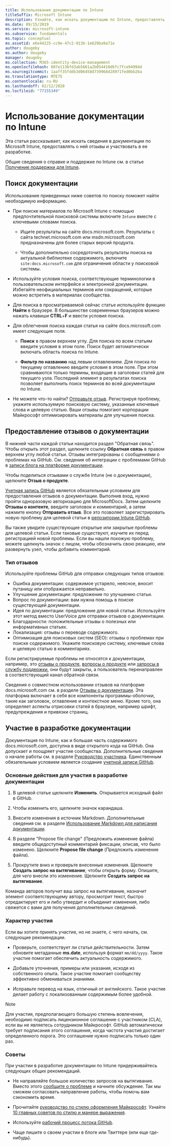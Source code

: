 ```yaml
---
title: Использование документации по Intune
titleSuffix: Microsoft Intune
description: Узнайте, как искать документацию по Intune, предоставлять о ней отзывы и участвовать в ее разработке.
ms.date: 09/15/2019
ms.service: microsoft-intune
ms.subservice: fundamentals
ms.topic: conceptual
ms.assetid: e6e44225-cc9e-47c2-913b-1e629ba9a71e
author: dougeby
ms.author: dougeby
manager: dougeby
ms.collection: M365-identity-device-management
ms.openlocfilehash: 607e1136fd3ab5661a2b054410d6fc7fce94994d
ms.sourcegitcommit: 1aaff35fddb3d06458d739968d28971fed0bb2ba
ms.translationtype: MTE75
ms.contentlocale: ru-RU
ms.lasthandoff: 02/12/2020
ms.locfileid: "77155349"
---
```

# <a name="using-the-intune-docs"></a>Использование документации по Intune

Эта статья рассказывает, как искать сведения в документации по Microsoft Intune, предоставлять о ней отзывы и участвовать в ее разработке.

Общие сведения о справке и поддержке по Intune см. в статье [Получение поддержки для Intune](../get-support.md).

## <a name="search-the-docs"></a>Поиск документации

 Использование приведенных ниже советов по поиску поможет найти необходимую информацию.  

- При поиске материалов по Microsoft Intune с помощью предпочтительной поисковой системы включите `Intune` вместе с ключевыми словами поиска.  

  - Ищите результаты на сайте docs.microsoft.com. Результаты с сайта technet.microsoft.com или msdn.microsoft.com предназначены для более старых версий продукта.  

  - Чтобы дополнительно сосредоточить результаты поиска на актуальной библиотеке содержимого, включите `site:docs.microsoft.com` для ограничения области у поисковой системы.  

- Используйте условия поиска, соответствующие терминологии в пользовательском интерфейсе и электронной документации. Избегайте неофициальных терминов или сокращений, которые можно встретить в материалах сообщества.

- Для поиска в просматриваемой сейчас статье используйте функцию **Найти** в браузере. В большинстве современных браузеров можно нажать клавиши **CTRL**+**F** и ввести условия поиска.  

- Для облегчения поиска каждая статья на сайте docs.microsoft.com имеет следующие поля.  

  - **Поиск** в правом верхнем углу. Для поиска по всем статьям введите условия в этом поле. Поиск будет автоматически включать область поиска по Intune.

  - **Фильтр по названию** над левым оглавлением. Для поиска по текущему оглавлению введите условия в этом поле. При этом сравниваются только термины, входящие в заголовки статей для текущего узла. Последний элемент в результатах поиска позволяет выполнить поиск терминов во всей документации по Intune.

- Не можете что-то найти? [Отправьте отзыв](#provide-doc-feedback). Регистрируя проблему, укажите используемую поисковую систему, указанные ключевые слова и целевую статью. Ваши отзывы помогают корпорации Майкрософт оптимизировать материалы для улучшения поиска.  

## <a name="provide-doc-feedback"></a>Предоставление отзывов о документации

В нижней части каждой статьи находится раздел "Обратная связь". Чтобы открыть этот раздел, щелкните ссылку **Обратная связь** в правом верхнем углу любой статьи. Отзывы интегрированы с сообщениями о проблемах на GitHub. См. сведения об интеграции с проблемами GitHub в [записи блога на платформе документации](https://docs.microsoft.com/teamblog/a-new-feedback-system-is-coming-to-docs).

Чтобы поделиться отзывами о службе Intune (не о документации), щелкните **Отзыв о продукте**.

[Учетная запись GitHub](https://github.com/join) является обязательным условием для предоставления отзывов о документации. Выполнив вход, нужно пройти одноразовую авторизацию для MicrosoftDocs. Затем щелкните **Отзывы о контенте**, введите заголовок и комментарий, а затем нажмите кнопку **Отправить отзыв**. Все это позволяет зарегистрировать новую проблему для целевой статьи в [репозитории Intune GitHub](https://github.com/MicrosoftDocs/intunedocs/issues).

Вы также увидите существующие открытые или закрытые проблемы для целевой статьи. Если таковые существуют, изучите их перед регистрацией новой проблемы. Если вы нашли похожую проблему, можете щелкнуть значок с лицом, чтобы обозначить свою реакцию, или развернуть узел, чтобы добавить комментарий.

### <a name="types-of-feedback"></a>Тип отзывов

Используйте проблемы GitHub для отправки следующих типов отзывов:

- Ошибка документации: содержимое устарело, неясное, вносит путаницу или отображается неправильно.
- Улучшение документации: предложение по улучшению статьи.
- Вопрос по документации: вам нужна помощь в поиске существующей документации.
- Идея по документации: предложение для новой статьи. Используйте этот метод вместо UserVoice для отправки отзывов о документации.
- Благодарности: положительные отзывы о полезных или информативных статьях.
- Локализация: отзывы о переводе содержимого.
- Оптимизация для поисковых систем (SEO): отзывы о проблемах при поиске содержимого. Укажите поисковую систему, ключевые слова и целевую статью в комментариях.

Если регистрируемые проблемы не относятся к документации, например, это [отзывы о продукте](https://microsoftintune.uservoice.com/forums/291681-ideas), [вопросы о продукте](https://social.technet.microsoft.com/Forums/en-US/home?forum=microsoftintuneprod) или [запросы в службу поддержки](../get-support.md), они будут закрыты, а пользователь перенаправлен в соответствующий канал обратной связи.

Сведения о совместном использовании отзывов на платформе docs.microsoft.com см. в разделе [Отзывы о документации](https://aka.ms/sitefeedback). Эта платформа включает в себя все компоненты программы-оболочки, такие как заголовок, оглавление и контекстное меню. Кроме того, она определяет аспекты отрисовки статей в браузере, например шрифт, предупреждения и привязки страниц.

## <a name="contribute-to-docs"></a>Участие в разработке документации

Документация по Intune, как и большая часть содержимого docs.microsoft.com, доступна в виде открытого кода на GitHub. Она допускает и поощряет участие сообщества. Дополнительные сведения о начале работы см. в разделе [Руководство участника](https://docs.microsoft.com/contribute). Единственным обязательным условием является создание [учетной записи GitHub](https://github.com/join).

### <a name="basic-steps-to-contribute-to-docs"></a>Основные действия для участия в разработке документации

1. В целевой статье щелкните **Изменить**. Открывается исходный файл в GitHub.  

2. Чтобы изменить его, щелкните значок карандаша.  

3. Внесите изменения в источник Markdown. Дополнительные сведения см. в разделе [Использование Markdown для написания документации](https://docs.microsoft.com/contribute/contribute-how-to-write-use-markdown).  

4. В разделе "Propose file change" (Предложить изменение файла) введите общедоступный комментарий фиксации, описав, *что* было изменено. Щелкните **Propose file change** (Предложить изменение файла).  

5. Прокрутите вниз и проверьте внесенные изменения. Щелкните **Создать запрос на вытягивание**, чтобы открыть форму. Опишите, *для чего* внесли это изменение. Щелкните **Создать запрос на вытягивание**.

Команда авторов получит ваш запрос на вытягивание, назначит элемент соответствующему автору, просмотрит текст, быстро отредактирует его и либо утвердит и объединит изменения, либо свяжется с вами для получения дополнительных сведений.  

### <a name="what-to-contribute"></a>Характер участия

Если вы хотите принять участие, но не знаете, с чего начать, см. следующие рекомендации.  

- Проверьте, соответствует ли статья действительности. Затем обновите метаданные **ms.date**, используя формат `mm/dd/yyyy`. Такое участие помогает обеспечить актуальность содержимого.  

- Добавьте уточнения, примеры или указания, исходя из собственного опыта. Такое участие помогает сообществу эффективно обмениваться знаниями.

- Исправьте перевод на язык, отличный от английского. Такое участие делает работу с локализованным содержимым более удобной.  

> [!Note]  
> Для участия, предполагающего большую степень вовлечения, необходимо подписать лицензионное соглашение с участником (CLA), если вы не являетесь сотрудником Майкрософт. GitHub автоматически требует подписания этого соглашения, когда частота участия достигает определенного порога. Это соглашение нужно подписать только один раз.

### <a name="tips"></a>Советы

При участии в разработке документации по Intune придерживайтесь следующих общих рекомендаций.

- Не направляйте большое количество запросов на вытягивание. Вместо этого [сообщите о проблеме](#provide-doc-feedback) и начните обсуждение. Так мы сможем согласовать направление работы, чтобы помочь вам сэкономить время.  

- Прочитайте [руководство по стилю оформления Майкрософт](https://aka.ms/MicrosoftStyle). Узнайте [10 главных советов по стилю и манере выражения](https://docs.microsoft.com/style-guide/top-10-tips-style-voice).  

- Используйте [рабочий процесс потока GitHub](https://guides.github.com/introduction/flow/).  

- Чаще пишите о своем участии в блоге или Твиттере (или еще где-нибудь).  
